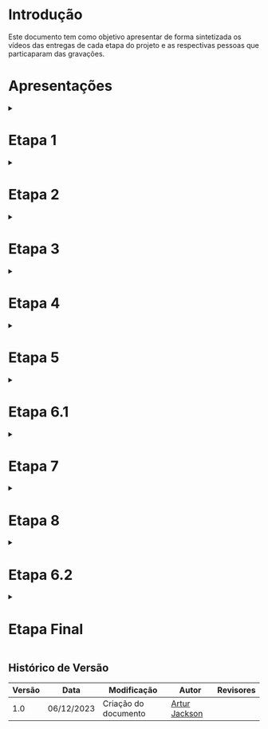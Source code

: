 # Introdução

Este documento tem como objetivo apresentar de forma sintetizada os vídeos das entregas de cada etapa do projeto e as respectivas pessoas que particaparam das gravações.

# Apresentações

<details>

<summary>
<h1>Etapa 1</h1>
</summary>

<p style="text-align: center"><iframe width="560" height="315" src="https://www.youtube.com/embed/rn-6kxlx5rc?si=ABlQYfBaHIGEBzaB" title="YouTube video player" frameborder="0" allow="accelerometer; autoplay; clipboard-write; encrypted-media; gyroscope; picture-in-picture; web-share" allowfullscreen></iframe></p>

<p style="text-align: center">
<a href="https://www.youtube.com/watch?v=rn-6kxlx5rc">Link do vídeo</a>
</p>

<h3>Participantes:</h3>

<p><a href="https://github.com/Amandaaaaabreu">Amanda Gonçalves</a></p>
<p><a href="https://github.com/arthurrsousa">Arthur Sousa</a></p>
<p><a href="https://github.com/artur-jack">Artur Jackson</a></p>
<p><a href="https://github.com/FauseSkyWalker">Fause Carlos</a></p>
<p><a href="https://github.com/FHansen98">Felipe Hansen</a></p>
<p><a href="https://github.com/Juan-Ricarte">Juan Pablo</a></p>
<p><a href="https://github.com/lucaslobao-18">Lucas Lobão</a></p>

</details>

<details>

<summary>
<h1>Etapa 2</h1>
</summary>

<p style="text-align: center"><iframe width="560" height="315" src="https://www.youtube.com/embed/z1MTTTUfaYU?si=sjmYOHnpGLRZagwS" title="YouTube video player" frameborder="0" allow="accelerometer; autoplay; clipboard-write; encrypted-media; gyroscope; picture-in-picture; web-share" allowfullscreen></iframe></p>

<p style="text-align: center">
<a href="https://youtu.be/z1MTTTUfaYU">Link do vídeo</a>
</p>

<h3>Participantes:</h3>

<p><a href="https://github.com/Amandaaaaabreu">Amanda Gonçalves</a></p>
<p><a href="https://github.com/arthurrsousa">Arthur Sousa</a></p>
<p><a href="https://github.com/artur-jack">Artur Jackson</a></p>
<p><a href="https://github.com/FauseSkyWalker">Fause Carlos</a></p>
<p><a href="https://github.com/FHansen98">Felipe Hansen</a></p>
<p><a href="https://github.com/Juan-Ricarte">Juan Pablo</a></p>
<p><a href="https://github.com/lucaslobao-18">Lucas Lobão</a></p>

</details>


<details>

<summary>
<h1>Etapa 3</h1>
</summary>

<p style="text-align: center"><iframe width="560" height="315" src="https://www.youtube.com/embed/Dk47CFnf1pM?si=CE8TwEPE13Acyvh-" title="YouTube video player" frameborder="0" allow="accelerometer; autoplay; clipboard-write; encrypted-media; gyroscope; picture-in-picture; web-share" allowfullscreen></iframe></p>

<p style="text-align: center">
<a href="https://youtu.be/Dk47CFnf1pM">Link do vídeo</a>
</p>

<h3>Participantes:</h3>

<p><a href="https://github.com/Amandaaaaabreu">Amanda Gonçalves</a></p>
<p><a href="https://github.com/arthurrsousa">Arthur Sousa</a></p>
<p><a href="https://github.com/artur-jack">Artur Jackson</a></p>
<p><a href="https://github.com/FauseSkyWalker">Fause Carlos</a></p>
<p><a href="https://github.com/FHansen98">Felipe Hansen</a></p>
<p><a href="https://github.com/Juan-Ricarte">Juan Pablo</a></p>
<p><a href="https://github.com/lucaslobao-18">Lucas Lobão</a></p>

</details>


<details>

<summary>
<h1>Etapa 4</h1>
</summary>

<p style="text-align: center"><iframe width="560" height="315" src="https://www.youtube.com/embed/PtNKCpDUTOU?si=_LyiL11EpKGPJpR4" title="YouTube video player" frameborder="0" allow="accelerometer; autoplay; clipboard-write; encrypted-media; gyroscope; picture-in-picture; web-share" allowfullscreen></iframe></p>

<p style="text-align: center">
<a href="https://youtu.be/PtNKCpDUTOU">Link do vídeo</a>
</p>

<h3>Participantes:</h3>

<p><a href="https://github.com/Amandaaaaabreu">Amanda Gonçalves</a></p>
<p><a href="https://github.com/arthurrsousa">Arthur Sousa</a></p>
<p><a href="https://github.com/artur-jack">Artur Jackson</a></p>
<p><a href="https://github.com/FauseSkyWalker">Fause Carlos</a></p>
<p><a href="https://github.com/FHansen98">Felipe Hansen</a></p>
<p><a href="https://github.com/Juan-Ricarte">Juan Pablo</a></p>
<p><a href="https://github.com/lucaslobao-18">Lucas Lobão</a></p>

</details>


<details>

<summary>
<h1>Etapa 5</h1>
</summary>

<p style="text-align: center"><iframe width="560" height="315" src="https://www.youtube.com/embed/LkH3uo9EATE?si=VIpBqzf3LLUC6f3i" title="YouTube video player" frameborder="0" allow="accelerometer; autoplay; clipboard-write; encrypted-media; gyroscope; picture-in-picture; web-share" allowfullscreen></iframe></p>

<p style="text-align: center">
<a href="https://youtu.be/LkH3uo9EATE">Link do vídeo</a>
</p>

<h3>Participantes:</h3>

<p><a href="https://github.com/Amandaaaaabreu">Amanda Gonçalves</a></p>
<p><a href="https://github.com/arthurrsousa">Arthur Sousa</a></p>
<p><a href="https://github.com/artur-jack">Artur Jackson</a></p>
<p><a href="https://github.com/FauseSkyWalker">Fause Carlos</a></p>
<p><a href="https://github.com/FHansen98">Felipe Hansen</a></p>
<p><a href="https://github.com/Juan-Ricarte">Juan Pablo</a></p>
<p><a href="https://github.com/lucaslobao-18">Lucas Lobão</a></p>

</details>


<details>

<summary>
<h1>Etapa 6.1</h1>
</summary>

<p style="text-align: center"><iframe width="560" height="315" src="https://www.youtube.com/embed/ZlqJqFgWjWE?si=uW4trWH9E9ZJ6kCO" title="YouTube video player" frameborder="0" allow="accelerometer; autoplay; clipboard-write; encrypted-media; gyroscope; picture-in-picture; web-share" allowfullscreen></iframe></p>

<p style="text-align: center">
<a href="https://youtu.be/ZlqJqFgWjWE">Link do vídeo</a>
</p>

<h3>Participantes:</h3>

<p><a href="https://github.com/Amandaaaaabreu">Amanda Gonçalves</a></p>
<p><a href="https://github.com/arthurrsousa">Arthur Sousa</a></p>
<p><a href="https://github.com/artur-jack">Artur Jackson</a></p>
<p><a href="https://github.com/FauseSkyWalker">Fause Carlos</a></p>
<p><a href="https://github.com/FHansen98">Felipe Hansen</a></p>
<p><a href="https://github.com/Juan-Ricarte">Juan Pablo</a></p>
<p><a href="https://github.com/lucaslobao-18">Lucas Lobão</a></p>

</details>

<details>

<summary>
<h1>Etapa 7</h1>
</summary>

<p style="text-align: center"><iframe width="560" height="315" src="https://www.youtube.com/embed/k0sB_bqg3Rw?si=RaaDO3XIYgZSVRWR" title="YouTube video player" frameborder="0" allow="accelerometer; autoplay; clipboard-write; encrypted-media; gyroscope; picture-in-picture; web-share" allowfullscreen></iframe></p>

<p style="text-align: center">
<a href="https://youtu.be/k0sB_bqg3Rw">Link do vídeo</a>
</p>

<h3>Participantes:</h3>

<p><a href="https://github.com/Amandaaaaabreu">Amanda Gonçalves</a></p>
<p><a href="https://github.com/arthurrsousa">Arthur Sousa</a></p>
<p><a href="https://github.com/artur-jack">Artur Jackson</a></p>
<p><a href="https://github.com/FauseSkyWalker">Fause Carlos</a></p>
<p><a href="https://github.com/FHansen98">Felipe Hansen</a></p>
<p><a href="https://github.com/Juan-Ricarte">Juan Pablo</a></p>
<p><a href="https://github.com/lucaslobao-18">Lucas Lobão</a></p>

</details>

<details>

<summary>
<h1>Etapa 8</h1>
</summary>

<p style="text-align: center"><iframe width="560" height="315" src="https://www.youtube.com/embed/kOkTDN6PXhA?si=jN8IokJeKwGyDc-c" title="YouTube video player" frameborder="0" allow="accelerometer; autoplay; clipboard-write; encrypted-media; gyroscope; picture-in-picture; web-share" allowfullscreen></iframe></p>

<p style="text-align: center">
<a href="https://youtu.be/kOkTDN6PXhA">Link do vídeo</a>
</p>

<h3>Participantes:</h3>

<p><a href="https://github.com/Amandaaaaabreu">Amanda Gonçalves</a></p>
<p><a href="https://github.com/arthurrsousa">Arthur Sousa</a></p>
<p><a href="https://github.com/artur-jack">Artur Jackson</a></p>
<p><a href="https://github.com/FauseSkyWalker">Fause Carlos</a></p>
<p><a href="https://github.com/FHansen98">Felipe Hansen</a></p>
<p><a href="https://github.com/Juan-Ricarte">Juan Pablo</a></p>
<p><a href="https://github.com/lucaslobao-18">Lucas Lobão</a></p>

</details>

<details>

<summary>
<h1>Etapa 6.2</h1>
</summary>

<p style="text-align: center"><iframe width="560" height="315" src="https://www.youtube.com/embed/wnLg9bufeBQ?si=1nCMBjO29-4WAHD0" title="YouTube video player" frameborder="0" allow="accelerometer; autoplay; clipboard-write; encrypted-media; gyroscope; picture-in-picture; web-share" allowfullscreen></iframe></p>

<p style="text-align: center">
<a href="https://www.youtube.com/watch?v=wnLg9bufeBQ">Link do vídeo</a>
</p>

<h3>Participantes:</h3>

<p><a href="https://github.com/Amandaaaaabreu">Amanda Gonçalves</a></p>
<p><a href="https://github.com/arthurrsousa">Arthur Sousa</a></p>
<p><a href="https://github.com/artur-jack">Artur Jackson</a></p>
<p><a href="https://github.com/FauseSkyWalker">Fause Carlos</a></p>
<p><a href="https://github.com/FHansen98">Felipe Hansen</a></p>
<p><a href="https://github.com/Juan-Ricarte">Juan Pablo</a></p>
<p><a href="https://github.com/lucaslobao-18">Lucas Lobão</a></p>

</details>

<details>

<summary>
<h1>Etapa Final</h1>
</summary>

<p style="text-align: center"><iframe width="560" height="315" src="" title="YouTube video player" frameborder="0" allow="accelerometer; autoplay; clipboard-write; encrypted-media; gyroscope; picture-in-picture; web-share" allowfullscreen></iframe></p>

<h3>Participantes:</h3>

<p><a href="https://github.com/Amandaaaaabreu">Amanda Gonçalves</a></p>
<p><a href="https://github.com/arthurrsousa">Arthur Sousa</a></p>
<p><a href="https://github.com/artur-jack">Artur Jackson</a></p>
<p><a href="https://github.com/FauseSkyWalker">Fause Carlos</a></p>
<p><a href="https://github.com/FHansen98">Felipe Hansen</a></p>
<p><a href="https://github.com/Juan-Ricarte">Juan Pablo</a></p>
<p><a href="https://github.com/lucaslobao-18">Lucas Lobão</a></p>

</details>

## Histórico de Versão

| Versão | Data       | Modificação                             | Autor                         | Revisores                         |
| ------ | ---------- | --------------------------------------- | ----------------------------- | ----------------------------- |
|    1.0   |   06/12/2023   |   Criação do documento | [Artur Jackson](https://github.com/artur-jack)| []() |